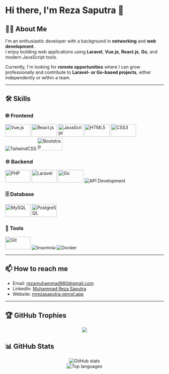 # Hi there, I'm Reza Saputra 👋  

## 👨‍💻 About Me
I'm an enthusiastic developer with a background in **networking** and **web development**.  
I enjoy building web applications using **Laravel**, **Vue.js**, **React.js**, **Go**, and modern JavaScript tools.  

Currently, I'm looking for **remote opportunities** where I can grow professionally and contribute to **Laravel- or Go-based projects**, either independently or within a team.  

---

## 🛠️ Skills  

### 🌐 Frontend
<p>
  <img src="https://cdn.jsdelivr.net/gh/devicons/devicon/icons/vuejs/vuejs-wordmark.svg" alt="Vue.js" width="80" height="40"/>
  <img src="https://cdn.jsdelivr.net/gh/devicons/devicon/icons/react/react-original-wordmark.svg" alt="React.js" width="80" height="40"/>
  <img src="https://cdn.jsdelivr.net/gh/devicons/devicon/icons/javascript/javascript-original.svg" alt="JavaScript" width="80" height="40"/>
  <img src="https://cdn.jsdelivr.net/gh/devicons/devicon/icons/html5/html5-original-wordmark.svg" alt="HTML5" width="80" height="40"/>
  <img src="https://cdn.jsdelivr.net/gh/devicons/devicon/icons/css3/css3-original-wordmark.svg" alt="CSS3" width="80" height="40"/>
  <img src="https://img.shields.io/badge/TailwindCSS-38B2AC?style=for-the-badge&logo=tailwind-css&logoColor=white" alt="TailwindCSS"/>
  <img src="https://cdn.jsdelivr.net/gh/devicons/devicon/icons/bootstrap/bootstrap-plain-wordmark.svg" alt="Bootstrap" width="80" height="40"/>
</p>

### ⚙️ Backend
<p>
  <img src="https://cdn.jsdelivr.net/gh/devicons/devicon/icons/php/php-original.svg" alt="PHP" width="80" height="40"/>
  <img src="https://cdn.jsdelivr.net/gh/devicons/devicon/icons/laravel/laravel-original-wordmark.svg" alt="Laravel" width="80" height="40"/>
  <img src="https://cdn.jsdelivr.net/gh/devicons/devicon/icons/go/go-original-wordmark.svg" alt="Go" width="80" height="40"/>
  <img src="https://img.shields.io/badge/API-RESTful-green?style=for-the-badge" alt="API Development"/>
</p>

### 🗄️ Database
<p>
  <img src="https://cdn.jsdelivr.net/gh/devicons/devicon/icons/mysql/mysql-original-wordmark.svg" alt="MySQL" width="80" height="40"/>
  <img src="https://cdn.jsdelivr.net/gh/devicons/devicon/icons/postgresql/postgresql-original-wordmark.svg" alt="PostgreSQL" width="80" height="40"/>
</p>

### 🔧 Tools
<p>
  <img src="https://cdn.jsdelivr.net/gh/devicons/devicon/icons/git/git-original-wordmark.svg" alt="Git" width="80" height="40"/>
  <img src="https://img.shields.io/badge/Insomnia-5849BE?style=for-the-badge&logo=insomnia&logoColor=white" alt="Insomnia"/>
  <img src="https://img.shields.io/badge/Docker-2496ED?style=for-the-badge&logo=docker&logoColor=white" alt="Docker"/>
</p>

---

## 📫 How to reach me
- Email: [rezamuhammad980@gmail.com](mailto:rezamuhammad980@gmail.com)  
- LinkedIn: [Muhammad Reza Saputra](https://www.linkedin.com/in/muhammad-reza-saputra-b6a81726b/)  
- Website: [mrezasaputra.vercel.app](https://mrezasaputra.vercel.app/)  

---

## 🏆 GitHub Trophies
<p align="center">
  <img src="https://github-profile-trophy.vercel.app/?username=rizheez&theme=onedark&no-frame=true&row=1&column=7" />
</p>

## 📊 GitHub Stats
<p align="center">
  <img src="https://github-readme-stats.vercel.app/api?username=rizheez&show_icons=true&theme=tokyonight" alt="GitHub stats" />
  <br/>
  <img src="https://github-readme-stats.vercel.app/api/top-langs/?username=rizheez&layout=compact&theme=tokyonight" alt="Top languages" />
</p>
